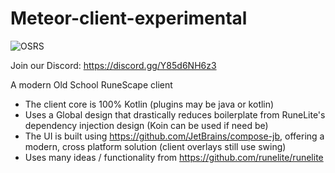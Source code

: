 # Meteor-client-experimental

![OSRS](https://img.shields.io/badge/OSRS-215-blue.svg) 

Join our Discord: https://discord.gg/Y85d6NH6z3

A modern Old School RuneScape client
- The client core is 100% Kotlin (plugins may be java or kotlin)
- Uses a Global design that drastically reduces boilerplate from RuneLite's dependency injection design (Koin can be used if need be)
- The UI is built using https://github.com/JetBrains/compose-jb, offering a modern, cross platform solution (client overlays still use swing)
- Uses many ideas / functionality from https://github.com/runelite/runelite




